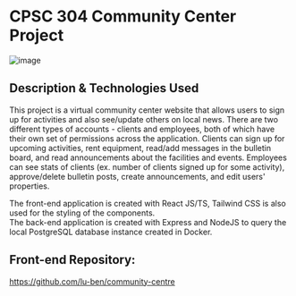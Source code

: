# CPSC 304 Community Center Project

![image](https://github.com/lu-ben/community-centre-api/assets/97806653/d45b9364-5b44-4ac3-8258-ef3649914748)

## Description & Technologies Used
This project is a virtual community center website that allows users to sign up for activities and also see/update others on local news. There are two different types of accounts - clients and employees, both of which have their own set of permissions across the application. Clients can sign up for upcoming activities, rent equipment, read/add messages in the bulletin board, and read announcements about the facilities and events. Employees can see stats of clients (ex. number of clients signed up for some activity), approve/delete bulletin posts, create announcements, and edit users' properties.

The front-end application is created with React JS/TS, Tailwind CSS is also used for the styling of the components.\
The back-end application is created with Express and NodeJS to query the local PostgreSQL database instance created in Docker.

## Front-end Repository:
https://github.com/lu-ben/community-centre
